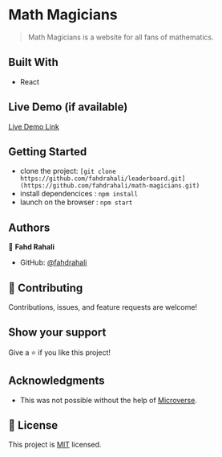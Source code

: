 # Math Magicians

> Math Magicians is a website for all fans of mathematics.

## Built With

- React

## Live Demo (if available)

[Live Demo Link]()


## Getting Started

- clone the project: `[git clone https://github.com/fahdrahali/leaderboard.git](https://github.com/fahdrahali/math-magicians.git)`
- install dependencices : `npm install`
- launch on the browser : `npm start`

## Authors

👤 **Fahd Rahali**

- GitHub: [@fahdrahali](https://github.com/fahdrahali)


## 🤝 Contributing

Contributions, issues, and feature requests are welcome!

## Show your support

Give a ⭐️ if you like this project!

## Acknowledgments

- This was not possible without the help of [Microverse](https://github.com/microverseinc/curriculum-transversal-skills/blob/main/documentation/hello_microverse_project.md).

## 📝 License
This project is [MIT](https://github.com/microverseinc/readme-template/blob/master/MIT.md) licensed.
